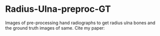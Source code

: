 # Radius-Ulna-preproc-GT
Images of pre-processing hand radiographs to get radius ulna bones and the ground truth images of same. Cite my paper:
